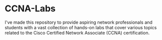 # CCNA-Labs
I've made this repository to provide aspiring network professionals and students with a vast collection of hands-on labs that cover various topics related to the Cisco Certified Network Associate (CCNA) certification.
